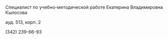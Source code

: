 Специалист по учебно-методической работе
Екатерина Владимировна Кылосова
ауд. 513, корп. 2
(342) 239-66-93
 